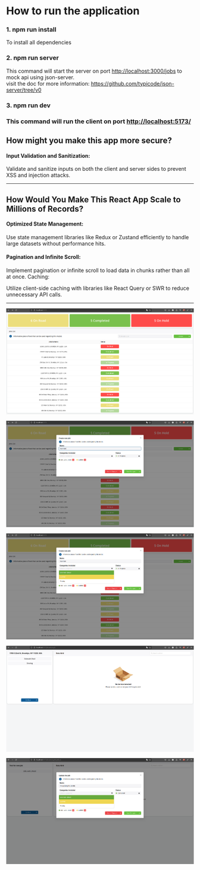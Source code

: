 # How to run the application

### 1. npm run install

To install all dependencies

### 2. npm run server

This command will start the server on port <http://localhost:3000/jobs> to mock api using json-server. <br/>
visit the doc for more information: <https://github.com/typicode/json-server/tree/v0>

### 3. npm run dev

### This command will run the client on port <http://localhost:5173/>

## How might you make this app more secure?

#### Input Validation and Sanitization:

Validate and sanitize inputs on both the client and server sides to prevent XSS and injection attacks.

---

## How Would You Make This React App Scale to Millions of Records?

#### Optimized State Management:

Use state management libraries like Redux or Zustand efficiently to handle large datasets without performance hits.

#### Pagination and Infinite Scroll:

Implement pagination or infinite scroll to load data in chunks rather than all at once.
Caching:

Utilize client-side caching with libraries like React Query or SWR to reduce unnecessary API calls.

---

![alt text](./screenshots/image.png)

![alt text](./screenshots/image-1.png)

![alt text](./screenshots/image-2.png)

![alt text](./screenshots/image-3.png)

![alt text](./screenshots/image-4.png)
